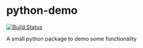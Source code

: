 python-demo
===========

[![Build Status](https://secure.travis-ci.org/geogdog/python-demo.png)](http://travis-ci.org/geogdog/python-demo)

A small python package to demo some functionality
